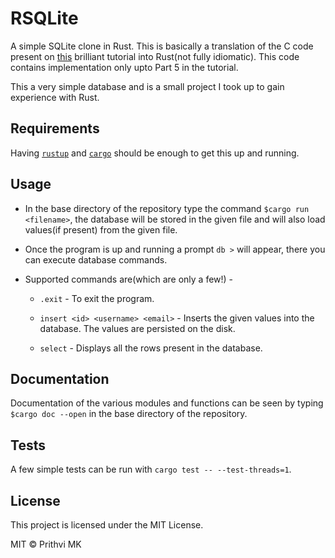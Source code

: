 # RSQLite

A simple SQLite clone in Rust. This is basically a translation of the C code present on [this](https://cstack.github.io/db_tutorial/) brilliant tutorial into Rust(not fully idiomatic). This code contains implementation only upto Part 5 in the tutorial.

This a very simple database and is a small project I took up to gain experience with Rust.

## Requirements

Having [`rustup`](https://www.rust-lang.org/tools/install) and [`cargo`](https://doc.rust-lang.org/cargo/getting-started/installation.html) should be enough to get this up and running.

## Usage

* In the base directory of the repository type the command `$cargo run <filename>`, the database will be stored in the given file and will also load values(if present) from the given file.

* Once the program is up and running a prompt `db >` will appear, there you can execute database commands.

* Supported commands are(which are only a few!) -

  * `.exit` - To exit the program.
  
  * `insert <id> <username> <email>` - Inserts the given values into the database. The values are persisted on the disk.
  
  * `select` - Displays all the rows present in the database.

## Documentation

Documentation of the various modules and functions can be seen by typing `$cargo doc --open` in the base directory of the repository.

## Tests

A few simple tests can be run with `cargo test -- --test-threads=1`.

## License

This project is licensed under the MIT License.

MIT © Prithvi MK
